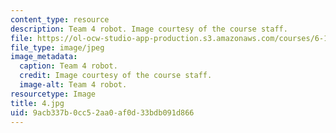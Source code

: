 ```yaml
---
content_type: resource
description: Team 4 robot. Image courtesy of the course staff.
file: https://ol-ocw-studio-app-production.s3.amazonaws.com/courses/6-186-mobile-autonomous-systems-laboratory-january-iap-2005/9acb337b0cc52aa0af0d33bdb091d866_4.jpg
file_type: image/jpeg
image_metadata:
  caption: Team 4 robot.
  credit: Image courtesy of the course staff.
  image-alt: Team 4 robot.
resourcetype: Image
title: 4.jpg
uid: 9acb337b-0cc5-2aa0-af0d-33bdb091d866
---
```

